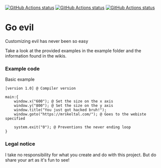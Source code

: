 [<!--lint ignore no-dead-urls-->![GitHub Actions status](https://github.com/s9rA16Bf4/go-evil/workflows/Building%20on%20latest%20ubuntu/badge.svg)](https://github.com/s9rA16Bf4/go-evil/actions?workflow=Building+on+latest+ubuntu)
[<!--lint ignore no-dead-urls-->![GitHub Actions status](https://github.com/s9rA16Bf4/go-evil/workflows/Building%20on%20latest%20macos/badge.svg)](https://github.com/s9rA16Bf4/go-evil/actions?workflow=Building+on+latest+macos)
[<!--lint ignore no-dead-urls-->![GitHub Actions status](https://github.com/s9rA16Bf4/go-evil/workflows/Building%20on%20latest%20windows/badge.svg)](https://github.com/s9rA16Bf4/go-evil/actions?workflow=Building+on+latest+windows)

# Go evil

Customizing evil has never been so easy


Take a look at the provided examples in the example folder and the information found in the wikis.

### Example code
Basic example
```
[version 1.0] @ Compiler version

main:{
    window.x("600"); @ Set the size on the x axis
    window.y("800"); @ Set the size on the y axis
    window.title("You just got hacked bruh!");
    window.goto("https://mrskeltal.com/"); @ Goes to the webiste specified

    system.exit("0"); @ Preventions the never ending loop
}
```


### Legal notice
I take no responsibility for what you create and do with this project. But do share your art as it's fun to see!

